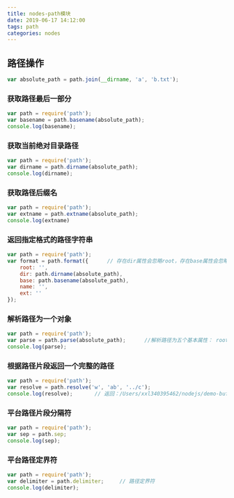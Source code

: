 ```yaml
---
title: nodes-path模块
date: 2019-06-17 14:12:00
tags: path
categories: nodes
---
```


## 路径操作



```javascript
var absolute_path = path.join(__dirname, 'a', 'b.txt');
```



### 获取路径最后一部分

```javascript
var path = require('path');
var basename = path.basename(absolute_path);
console.log(basename);
```

### 获取当前绝对目录路径

```javascript
var path = require('path');
var dirname = path.dirname(absolute_path);
console.log(dirname);
```

### 获取路径后缀名

```javascript
var path = require('path');
var extname = path.extname(absolute_path);
console.log(extname)
```

### 返回指定格式的路径字符串

```javascript
var path = require('path');
var format = path.format({		// 存在dir属性会忽略root，存在base属性会忽略name和ext
    root: '',
  	dir: path.dirname(absolute_path),
    base: path.basename(absolute_path),
  	name: '',
  	ext: ''
});
```

### 解析路径为一个对象

```javascript
var path = require('path');
var parse = path.parse(absolute_path);      //解析路径为五个基本属性： root,dir,base,ext,name
console.log(parse);
```

### 根据路径片段返回一个完整的路径

```javascript
var path = require('path');
var resolve = path.resolve('w', 'ab', '../c');
console.log(resolve);       // 返回：/Users/xxl340395462/nodejs/demo-buffer/w/c
```

### 平台路径片段分隔符

```javascript
var path = require('path');
var sep = path.sep;
console.log(sep);
```

### 平台路径定界符

```javascript
var path = require('path');
var delimiter = path.delimiter;     // 路径定界符
console.log(delimiter);
```
